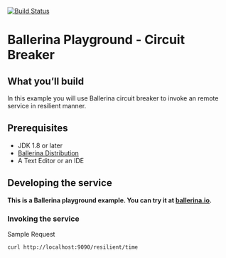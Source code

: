 [![Build Status](https://travis-ci.org/ballerina-guides/playground-circuit-breaker.svg?branch=master)](https://travis-ci.org/ballerina-guides/playground-circuit-breaker)

# Ballerina Playground - Circuit Breaker   

## <a name="what-you-build"></a> What you’ll build 

In this example you will use Ballerina circuit breaker to invoke an remote service in resilient manner.  
 
## <a name="pre-req"></a> Prerequisites
- JDK 1.8 or later
- [Ballerina Distribution](https://github.com/ballerina-lang/ballerina/blob/master/docs/quick-tour.md)
- A Text Editor or an IDE 

## <a name="developing-service"></a> Developing the service 

**This is a Ballerina playground example. You can try it at  [ballerina.io](https://ballerina.io).**

### <a name="invoking"></a> Invoking the service
  
Sample Request 
```
curl http://localhost:9090/resilient/time
```
